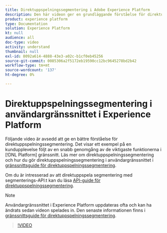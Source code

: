 ```yaml
---
title: Direktuppspelningssegmentering i Adobe Experience Platform
description: Den här videon ger en grundläggande förståelse för direktuppspelningssegmentering inom Adobe Experience Platform och visar hur man gör direktuppspelningssegmentering med hjälp av användargränssnittet för plattformen.
product: experience platform
type: Documentation
solution: Experience Platform
kt: null
audience: all
doc-type: video
activity: understand
thumbnail: null
exl-id: 8092a614-4888-43e3-a02c-b1cf0eb45256
source-git-commit: 0085306a2f5172eb19590cc12bc9645278bd2b42
workflow-type: tm+mt
source-wordcount: '137'
ht-degree: 0%

---
```


# Direktuppspelningssegmentering i användargränssnittet i Experience Platform

Följande video är avsedd att ge en bättre förståelse för direktuppspelningssegmentering. Det visar ett exempel på en kundupplevelse följt av en snabb genomgång av de viktigaste funktionerna i [!DNL Platform] gränssnitt. Läs mer om direktuppspelningssegmentering och hur du gör direktuppspelningssegmentering i användargränssnittet i [gränssnittsguide för direktuppspelningssegmentering](../ui/streaming-segmentation.md).

Om du är intresserad av att direktuppspela segmentering med segmenterings-API:t kan du läsa [API-guide för direktuppspelningssegmentering](../api/streaming-segmentation.md).

>[!NOTE]
>
>Användargränssnittet i Experience Platform uppdateras ofta och kan ha ändrats sedan videon spelades in. Den senaste informationen finns i [gränssnittsguide för direktuppspelningssegmentering](../ui/streaming-segmentation.md).

>[!VIDEO](https://video.tv.adobe.com/v/36184?quality=12&learn=on)
